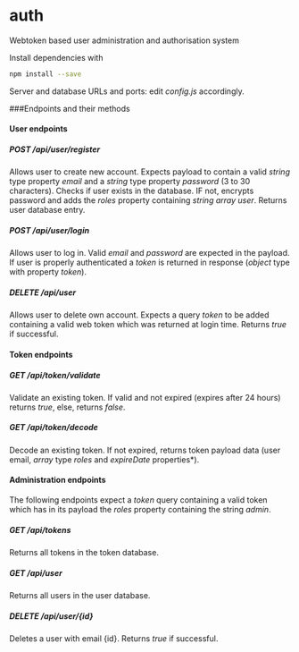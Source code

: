 # auth
Webtoken based user administration and authorisation system

Install dependencies with
```bash
npm install --save
```

Server and database URLs and ports: edit *config.js* accordingly.

###Endpoints and their methods

#### User endpoints

##### POST /api/user/register

Allows user to create new account. Expects payload to contain a valid *string* type property *email* and a *string* type property *password* (3 to 30 characters). Checks if user exists in the database. IF not, encrypts password and adds the *roles* property containing *string array* *user*. Returns user database entry.

##### POST /api/user/login

Allows user to log in. Valid *email* and *password* are expected in the payload. If user is properly authenticated a *token* is returned in response (*object* type with property *token*).

##### DELETE /api/user

Allows user to delete own account. Expects a query *token* to be added containing a valid web token which was returned at login time. Returns *true* if successful.

#### Token endpoints

##### GET /api/token/validate

Validate an existing token. If valid and not expired (expires after 24 hours) returns *true*, else, returns *false*.

##### GET /api/token/decode

Decode an existing token. If not expired, returns token payload data (user email, *array* type *roles* and *expireDate* properties*).

#### Administration endpoints

The following endpoints expect a *token* query containing a valid token which has in its payload the *roles* property containing the string *admin*.

##### GET /api/tokens

Returns all tokens in the token database.

##### GET /api/user

Returns all users in the user database.

##### DELETE /api/user/{id}

Deletes a user with email {id}. Returns *true* if successful.

